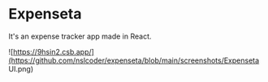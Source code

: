 # Expenseta

It's an expense tracker app made in React.

![https://9hsin2.csb.app/](https://github.com/nslcoder/expenseta/blob/main/screenshots/Expenseta UI.png)
